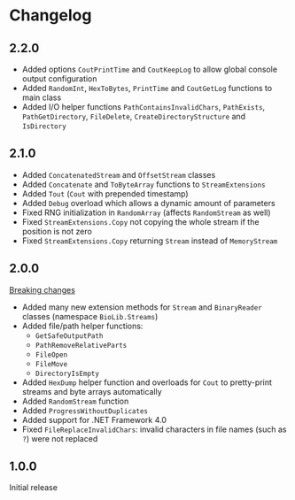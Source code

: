 # Changelog

## 2.2.0

- Added options `CoutPrintTime` and `CoutKeepLog` to allow global console output configuration
- Added `RandomInt`, `HexToBytes`, `PrintTime` and `CoutGetLog` functions to main class
- Added I/O helper functions `PathContainsInvalidChars`, `PathExists`, `PathGetDirectory`, `FileDelete`, `CreateDirectoryStructure` and `IsDirectory`

## 2.1.0

- Added `ConcatenatedStream` and `OffsetStream` classes
- Added `Concatenate` and `ToByteArray` functions to `StreamExtensions`
- Added `Tout` (`Cout` with prepended timestamp)
- Added `Debug` overload which allows a dynamic amount of parameters
- Fixed RNG initialization in `RandomArray` (affects `RandomStream` as well)
- Fixed `StreamExtensions.Copy` not copying the whole stream if the position is not zero
- Fixed `StreamExtensions.Copy` returning `Stream` instead of `MemoryStream`

## 2.0.0

[Breaking changes](UPGRADE_V1_V2.md)

- Added many new extension methods for `Stream` and `BinaryReader` classes (namespace `BioLib.Streams`)
- Added file/path helper functions:
  - `GetSafeOutputPath`
  - `PathRemoveRelativeParts`
  - `FileOpen`
  - `FileMove`
  - `DirectoryIsEmpty`
- Added `HexDump` helper function and overloads for `Cout` to pretty-print streams and byte arrays automatically
- Added `RandomStream` function
- Added `ProgressWithoutDuplicates`
- Added support for .NET Framework 4.0
- Fixed `FileReplaceInvalidChars`: invalid characters in file names (such as `?`) were not replaced

## 1.0.0

Initial release